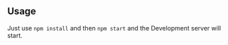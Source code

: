 
## Usage

Just use <code>npm install</code> and then <code>npm start</code> and the Development server will start.
